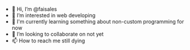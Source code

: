 - 👋 Hi, I’m @faisales
- 👀 I’m interested in web developing 
- 🌱 I'm currently learning something about non-custom programming for now
- 💞️ I’m looking to collaborate on not yet
- 📫 How to reach me still dying

<!---
faisales/faisales is a ✨ special ✨ repository because its `README.md` (this file) appears on your GitHub profile.
You can click the Preview link to take a look at your changes.
--->
